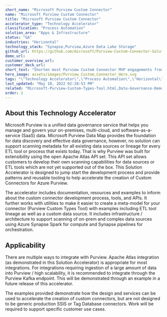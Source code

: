 ```yaml
---
short_name: "Microsoft Purview Custom Connector"
name: "Microsoft Purview Custom Connector"
title: "Microsoft Purview Custom Connector"
accelerator_type: "Technology Accelerator"
classification: "Process Automation"
solution_area: "Apps & Infrastructure"
status: "GA"
industries: "Horizontal"
technology_stack: "Synapse,Purview,Azure Data Lake Storage"
github_url: https://github.com/microsoft/Purview-Custom-Connector-Solution-Accelerator
demo_url: 
customer_overview_url: 
customer_deck_url: 
short_text: "Shorten most Purview Custom Connector MVP engagements from 4-6 weeks to 1-2 weeks"
hero_image: assets/images/Purview_Custom_Connector_Hero.svg
tags: "\"Technology Accelerator\",\"Process Automation\",\"Horizontal\",\"Synapse\",\"Purview\",\"Azure Data Lake Storage\",\"Apps & Infrastructure\""
last_updated: "May 10, 2022 02:28:53 PM"
related: "Microsoft-Purview-Custom-Types-Tool.html,Data-Governance-Demo-Generator.html,Microsoft-Purview-ML-Lineage.html,Microsoft-Purview-Workshop.html"
order: 2
---
```

## About this Technology Accelerator

Microsoft Purview is a unified data governance service that helps you manage and govern your on-premises, multi-cloud, and software-as-a-service (SaaS) data. Microsoft Purview Data Map provides the foundation for data discovery and effective data governance, however, no solution can support scanning metadata for all existing data sources or lineage for every ETL tool or process that exists today. That is why Purview was built for extensibility using the open Apache Atlas API set. This API set allows customers to develop their own scanning capabilities for data sources or ETL tools which are not yet supported out of the box. This Solution Accelerator is designed to jump start the development process and provide patterns and reusable tooling to help accelerate the creation of Custom Connectors for Azure Purview.

The accelerator includes documentation, resources and examples to inform about the custom connector development process, tools, and APIs. It further works with utilities to make it easier to create a meta-model for your connector (Purview Custom Types Tool) with examples including ETL tool lineage as well as a custom data source. It includes infrastructure / architecture to support scanning of on-prem and complex data sources using Azure Synapse Spark for compute and Synapse pipelines for orchestration.

## Applicability

There are multiple ways to integrate with Purview. Apache Atlas integration (as demonstrated in this Solution Accelerator) is appropriate for most integrations. For integrations requiring ingestion of a large amount of data into Purview / high scalability, it is recommended to integrate through the Purview Kafka endpoint. This will be demonstrated through an example in a future release of this accelerator.

The examples provided demonstrate how the design and services can be used to accelerate the creation of custom connectors, but are not designed to be generic production SSIS or Tag Database connectors. Work will be required to support specific customer use cases.
